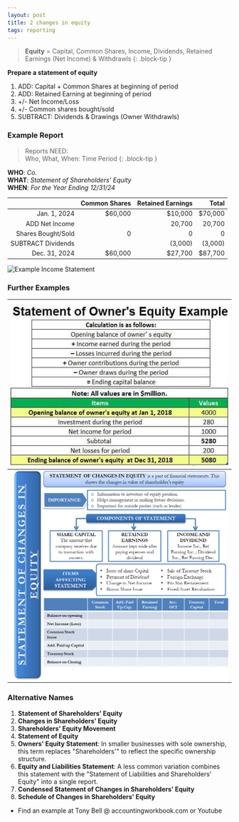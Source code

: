 ```yaml
---
layout: post
title: 2 changes in equity
tags: reporting
---
```


> **Equity** = Capital, Common Shares, Income, Dividends, Retained Earnings (Net Income) & Withdrawls
{: .block-tip }


**Prepare a statement of equity**

1. ADD: Capital + Common Shares at beginning of period  
2. ADD: Retained Earning at beginning of period  
3.  +/- Net Income/Loss  
4.  +/- Common shares bought/sold  
5. SUBTRACT: Dividends & Drawings (Owner Withdrawls)  


### Example Report

> Reports NEED:<br>
> Who, What, When: Time Period
{: .block-tip }

**WHO**: *Co.*  
**WHAT**: *Statement of Shareholders' Equity*  
**WHEN**: *For the Year Ending 12/31/24*  

|              | Common Shares | Retained Earnings |   Total |
|-------------:|--------------:|------------------:|--------:|
| Jan. 1, 2024 |       $60,000 |           $10,000 | $70,000 |
| ADD Net Income |             |            20,700 |  20,700 |
| Shares Bought/Sold |       0 |                 0 |       0 |
| SUBTRACT Dividends |         |           (3,000) |  (3,000)|
| Dec. 31, 2024 |      $60,000 |           $27,700 |  $87,700|


![Example Income Statement](/assets/tony-bell/equity.numbers.png)

### Further Examples

| ![Example 1](/assets/misc/Statement-of-Owners-Equity-Example.jpg) |
|:-:|
| ![Example 2](/assets/misc/Statement-of-Stockholders-Equity.png)|

### Alternative Names

1. **Statement of Shareholders' Equity**   
2. **Changes in Shareholders' Equity**   
3. **Shareholders' Equity Movement**  
4. **Statement of Equity**   
5. **Owners' Equity Statement**: In smaller businesses with sole ownership, this term replaces "Shareholders'" to reflect the specific ownership structure.   
6. **Equity and Liabilities Statement**: A less common variation combines this statement with the "Statement of Liabilities and Shareholders' Equity" into a single report.   
7. **Condensed Statement of Changes in Shareholders' Equity**   
8. **Schedule of Changes in Shareholders' Equity**   
   
- Find an example at Tony Bell @ accountingworkbook.com or Youtube
